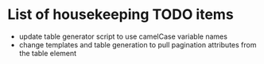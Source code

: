 # List of housekeeping TODO items
- update table generator script to use camelCase variable names
- change templates and table generation to pull pagination attributes from the table element